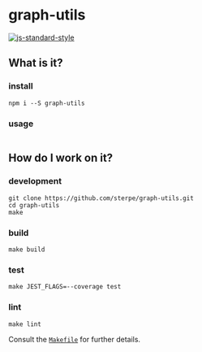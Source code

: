 # graph-utils

[![js-standard-style](https://cdn.rawgit.com/feross/standard/master/badge.svg)](https://github.com/feross/standard)

## What is it?

### install
```
npm i --S graph-utils
```

### usage
```
```

## How do I work on it?

### development
```
git clone https://github.com/sterpe/graph-utils.git
cd graph-utils
make
```

### build
```
make build
```
### test
```
make JEST_FLAGS=--coverage test
```

### lint
```
make lint
```

Consult the [`Makefile`](Makefile) for further details.
